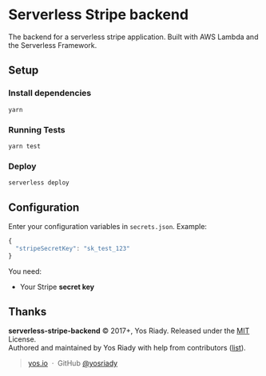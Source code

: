 # Serverless Stripe backend

The backend for a serverless stripe application.
Built with AWS Lambda and the Serverless Framework.

## Setup

### Install dependencies

```
yarn
```

### Running Tests

```
yarn test
```

### Deploy

```
serverless deploy
```

## Configuration

Enter your configuration variables in `secrets.json`. Example:

```javascript
{
  "stripeSecretKey": "sk_test_123"
}
```

You need:

- Your Stripe **secret key**

## Thanks

**serverless-stripe-backend** © 2017+, Yos Riady. Released under the [MIT] License.<br>
Authored and maintained by Yos Riady with help from contributors ([list][contributors]).

> [yos.io](http://yos.io) &nbsp;&middot;&nbsp;
> GitHub [@yosriady](https://github.com/yosriady)

[MIT]: http://mit-license.org/
[contributors]: http://github.com/yosriady/serverless-stripe-backend/contributors

